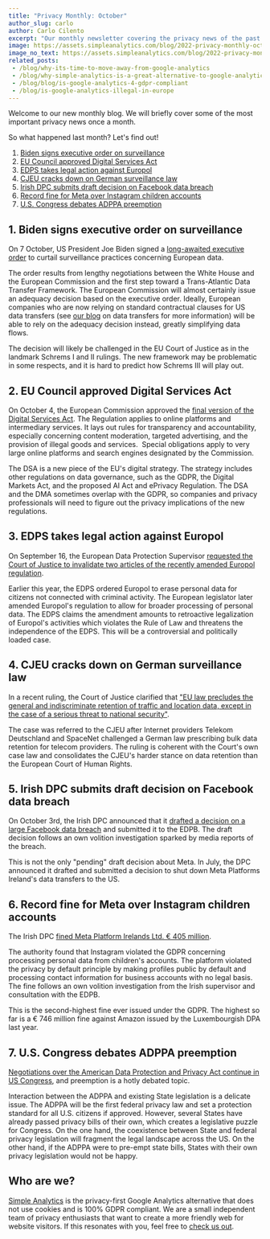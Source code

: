 ```yaml
---
title: "Privacy Monthly: October"
author_slug: carlo
author: Carlo Cilento
excerpt: "Our monthly newsletter covering the privacy news of the past month"
image: https://assets.simpleanalytics.com/blog/2022-privacy-monthly-october-2022/social-image-privacy-monthly-october-2022.png
image_no_text: https://assets.simpleanalytics.com/blog/2022-privacy-monthly-october-2022/social-imag-no-text-privacy-monthly-october-2022.png
related_posts:
 - /blog/why-its-time-to-move-away-from-google-analytics
 - /blog/why-simple-analytics-is-a-great-alternative-to-google-analytics
 - /blog/blog/is-google-analytics-4-gdpr-compliant
 - /blog/is-google-analytics-illegal-in-europe
---
```


Welcome to our new monthly blog. We will briefly cover some of the most important privacy news once a month.

So what happened last month? Let's find out!

1. [Biden signs executive order on surveillance](#1-biden-signs-executive-order-on-surveillance)
2. [EU Council approved Digital Services Act](#2-eu-council-approved-digital-services-act)
3. [EDPS takes legal action against Europol](#3-edps-takes-legal-action-against-europol)
4. [CJEU cracks down on German surveillance law](#4-cjeu-cracks-down-on-german-surveillance-law)
5. [Irish DPC submits draft decision on Facebook data breach](#5-irish-dpc-submits-draft-decision-on-facebook-data-breach)
6. [Record fine for Meta over Instagram children accounts](#6-record-fine-for-meta-over-instagram-children-accounts)
7. [U.S. Congress debates ADPPA preemption](#7-us-congress-debates-adppa-preemption)

## 1. Biden signs executive order on surveillance

On 7 October, US President Joe Biden signed a [long-awaited executive order](https://www.whitehouse.gov/briefing-room/statements-releases/2022/10/07/fact-sheet-president-biden-signs-executive-order-to-implement-the-european-union-u-s-data-privacy-framework/) to curtail surveillance practices concerning European data.

The order results from lengthy negotiations between the White House and the European Commission and the first step toward a Trans-Atlantic Data Transfer Framework. The European Commission will almost certainly issue an adequacy decision based on the executive order. Ideally, European companies who are now relying on standard contractual clauses for US data transfers (see [our blog](https://docs.google.com/document/d/1eBoMg09afZIZPTVekyehMcGSoeWbOBrzzJh7PsahzKc/edit) on data transfers for more information) will be able to rely on the adequacy decision instead, greatly simplifying data flows.

The decision will likely be challenged in the EU Court of Justice as in the landmark Schrems I and II rulings. The new framework may be problematic in some respects, and it is hard to predict how Schrems III will play out.

## 2. EU Council approved Digital Services Act

On October 4, the European Commission approved the [final version of the Digital Services Act](https://www.consilium.europa.eu/en/press/press-releases/2022/10/04/dsa-council-gives-final-approval-to-the-protection-of-users-rights-online/). The Regulation applies to online platforms and  intermediary services. It lays out rules for transparency and accountability, especially concerning content moderation, targeted advertising, and the provision of illegal goods and services.  Special obligations apply to very large online platforms and search engines designated by the Commission.

The DSA is a new piece of the EU's digital strategy. The strategy includes other regulations on data governance, such as the GDPR, the Digital Markets Act, and the proposed AI Act and ePrivacy Regulation. The DSA and the DMA sometimes overlap with the GDPR, so companies and privacy professionals will need to figure out the privacy implications of the new regulations.

## 3. EDPS takes legal action against Europol

On September 16, the European Data Protection Supervisor [requested the Court of Justice to invalidate two articles of the recently amended Europol regulation](https://edps.europa.eu/press-publications/press-news/press-releases/2022/edps-takes-legal-action-new-europol-regulation-puts-rule-law-and-edps-independence-under-threat_en).

Earlier this year, the EDPS ordered Europol to erase personal data for citizens not connected with criminal activity. The European legislator later amended Europol's regulation to allow for broader processing of personal data. The EDPS claims the amendment amounts to retroactive legalization of Europol's activities which violates the Rule of Law and threatens the independence of the EDPS. This will be a controversial and politically loaded case.

## 4. CJEU cracks down on German surveillance law

In a recent ruling, the Court of Justice clarified that ["EU law precludes the general and indiscriminate retention of traffic and location data, except in the case of a serious threat to national security"](https://curia.europa.eu/jcms/upload/docs/application/pdf/2022-09/cp220156en.pdf).

The case was referred to the CJEU after Internet providers Telekom Deutschland and SpaceNet challenged a German law prescribing bulk data retention for telecom providers. The ruling is coherent with the Court's own case law and consolidates the CJEU's harder stance on data retention than the European Court of Human Rights.

## 5. Irish DPC submits draft decision on Facebook data breach

On October 3rd, the Irish DPC announced that it [drafted a decision on a large Facebook data breach](https://www.dataprotection.ie/en/news-media/Irish-DPC-submits-Article-60-draft-decision-on-inquiry-into-Meta) and submitted it to the EDPB. The draft decision follows an own volition investigation sparked by media reports of the breach.

This is not the only "pending" draft decision about Meta. In July, the DPC announced it drafted and submitted a decision to shut down Meta Platforms Ireland's data transfers to the US.

## 6. Record fine for Meta over Instagram children accounts

The Irish DPC [fined Meta Platform Irelands Ltd. € 405 million](https://edpb.europa.eu/news/news/2022/record-fine-instagram-following-edpb-intervention_en).

The authority found that Instagram violated the GDPR concerning processing personal data from children's accounts. The platform violated the privacy by default principle by making profiles public by default and processing contact information for business accounts with no legal basis. The fine follows an own volition investigation from the Irish supervisor and consultation with the EDPB.

This is the second-highest fine ever issued under the GDPR. The highest so far is a € 746 million fine against Amazon issued by the Luxembourgish DPA last year.

## 7. U.S. Congress debates ADPPA preemption

[Negotiations over the American Data Protection and Privacy Act continue in US Congress](https://iapp.org/news/a/state-level-views-on-proposed-adppa-preemption-come-into-focus/), and preemption is a hotly debated topic.

Interaction between the ADPPA and existing State legislation is a delicate issue. The ADPPA will be the first federal privacy law and set a protection standard for all U.S. citizens if approved. However, several States have already passed privacy bills of their own, which creates a legislative puzzle for Congress. On the one hand, the coexistence between State and federal privacy legislation will fragment the legal landscape across the US. On the other hand, if the ADPPA were to pre-empt state bills, States with their own privacy legislation would not be happy.

## Who are we? 

[Simple Analytics](https://www.simpleanalytics.com/) is the privacy-first Google Analytics alternative that does not use cookies and is 100% GDPR compliant. We are a small independent team of privacy enthusiasts that want to create a more friendly web for website visitors. If this resonates with you, feel free to [check us out](https://simpleanalytics.com/simpleanalytics.com).
